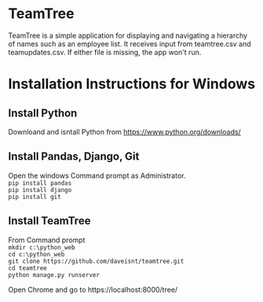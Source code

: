 # TeamTree  
TeamTree is a simple application for displaying and navigating a hierarchy of names such as an employee list.  It receives input from teamtree.csv and teamupdates.csv.  If either file is missing, the app won't run.  
  
# Installation Instructions for Windows  
  
## Install Python  
Downloand and isntall Python from https://www.python.org/downloads/  
  
## Install Pandas, Django, Git  
Open the windows Command prompt as Administrator.  
  `pip install pandas`  
  `pip install django`  
  `pip install git`  
    
## Install TeamTree  
From Command prompt  
  `mkdir c:\python_web`   
  `cd c:\python_web`  
  `git clone https://github.com/daveisnt/teamtree.git`  
  `cd teamtree`  
  `python manage.py runserver`  
    
Open Chrome and go to https://localhost:8000/tree/  

